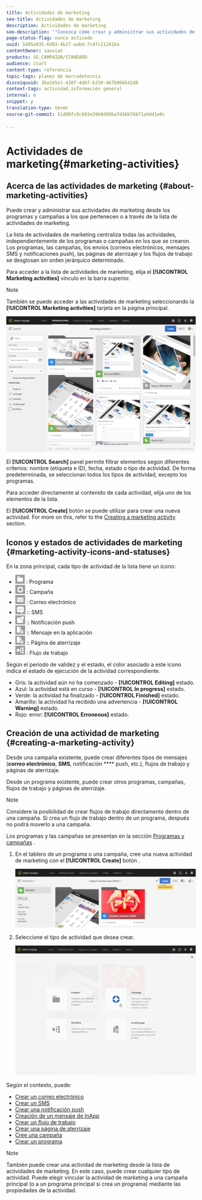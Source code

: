 ```yaml
---
title: Actividades de marketing
seo-title: Actividades de marketing
description: Actividades de marketing
seo-description: '"Conozca cómo crear y administrar sus actividades de marketing: campañas, correo electrónico, SMS y envíos de notificaciones push, páginas de aterrizaje, flujos de trabajo. Puede diseñar fácilmente una nueva actividad, editar una existente y consultar su estado y validez".'
page-status-flag: nunca activado
uuid: 5d45a935-6d03-4b27-aabd-7c47c11241ba
contentOwner: sauviat
products: SG_CAMPAIGN/STANDARD
audience: start
content-type: referencia
topic-tags: planes de mercadotecnia
discoiquuid: 3ba165e1-420f-4d6f-b339-467b066b42d0
context-tags: actividad,información general
internal: n
snippet: y
translation-type: tm+mt
source-git-commit: 51d80fc9c683e39b9d08ba7d36b76b71a9dd1e8c

---
```



# Actividades de marketing{#marketing-activities}

## Acerca de las actividades de marketing {#about-marketing-activities}

Puede crear y administrar sus actividades de marketing desde los programas y campañas a los que pertenecen o a través de la lista de actividades de marketing.

La lista de actividades de marketing centraliza todas las actividades, independientemente de los programas o campañas en los que se crearon. Los programas, las campañas, los envíos (correos electrónicos, mensajes SMS y notificaciones push), las páginas de aterrizaje y los flujos de trabajo se desglosan sin orden jerárquico determinado.

Para acceder a la lista de actividades de marketing, elija el **[!UICONTROL Marketing activities]** vínculo en la barra superior.

>[!NOTE]
>
>También se puede acceder a las actividades de marketing seleccionando la **[!UICONTROL Marketing activities]** tarjeta en la página principal.

![](assets/marketing_activities_1.png)

El **[!UICONTROL Search]** panel permite filtrar elementos según diferentes criterios: nombre (etiqueta e ID), fecha, estado o tipo de actividad. De forma predeterminada, se seleccionan todos los tipos de actividad, excepto los programas.

Para acceder directamente al contenido de cada actividad, elija uno de los elementos de la lista.

El **[!UICONTROL Create]** botón se puede utilizar para crear una nueva actividad. For more on this, refer to the [Creating a marketing activity](#creating-a-marketing-activity) section.

## Iconos y estados de actividades de marketing {#marketing-activity-icons-and-statuses}

En la zona principal, cada tipo de actividad de la lista tiene un icono:

* ![](assets/marketing_program_icon.png) : Programa
* ![](assets/marketing_campaign_icon.png) : Campaña
* ![](assets/marketing_email_icon.png) : Correo electrónico
* ![](assets/marketing_sms_icon.png) :: SMS
* ![](assets/marketing_push_icon.png) :: Notificación push
* ![](assets/marketing_lp_icon.png) :: Mensaje en la aplicación
* ![](assets/marketing_lp_icon.png) :: Página de aterrizaje
* ![](assets/marketing_workflow_icon.png) : Flujo de trabajo

Según el período de validez y el estado, el color asociado a este icono indica el estado de ejecución de la actividad correspondiente.

* Gris: la actividad aún no ha comenzado - **[!UICONTROL Editing]** estado.
* Azul: la actividad está en curso - **[!UICONTROL In progress]** estado.
* Verde: la actividad ha finalizado - **[!UICONTROL Finished]** estado.
* Amarillo: la actividad ha recibido una advertencia - **[!UICONTROL Warning]** estado.
* Rojo: error: **[!UICONTROL Erroneous]** estado.

## Creación de una actividad de marketing {#creating-a-marketing-activity}

Desde una campaña existente, puede crear diferentes tipos de mensajes (**correo electrónico**, **SMS**, notificación **** push, etc.), flujos de trabajo y páginas de aterrizaje.

Desde un programa existente, puede crear otros programas, campañas, flujos de trabajo y páginas de aterrizaje.

>[!NOTE]
>
>Considere la posibilidad de crear flujos de trabajo directamente dentro de una campaña. Si crea un flujo de trabajo dentro de un programa, después no podrá moverlo a una campaña.

Los programas y las campañas se presentan en la sección [Programas y campañas](../../start/using/programs-and-campaigns.md) .

1. En el tablero de un programa o una campaña, cree una nueva actividad de marketing con el **[!UICONTROL Create]** botón .

   ![](assets/marketing_activiy_creation_1.png)

1. Seleccione el tipo de actividad que desea crear.

   ![](assets/marketing_activiy_creation_2.png)

Según el contexto, puede:

* [Crear un correo electrónico](../../channels/using/creating-an-email.md)
* [Crear un SMS](../../channels/using/creating-an-sms-message.md)
* [Crear una notificación push](../../channels/using/preparing-and-sending-a-push-notification.md)
* [Creación de un mensaje de InApp](../../channels/using/about-in-app-messaging.md)
* [Crear un flujo de trabajo](../../automating/using/building-a-workflow.md#creating-a-workflow)
* [Crear una página de aterrizaje](../../channels/using/about-landing-pages.md)
* [Cree una campaña](../../start/using/programs-and-campaigns.md#creating-a-campaign)
* [Crear un programa](../../start/using/programs-and-campaigns.md#creating-a-program)

>[!NOTE]
>
>También puede crear una actividad de marketing desde la lista de actividades de marketing. En este caso, puede crear cualquier tipo de actividad. Puede elegir vincular la actividad de marketing a una campaña principal (o a un programa principal si crea un programa) mediante las propiedades de la actividad.

